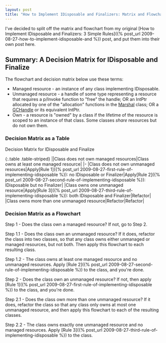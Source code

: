 ```yaml
---
layout: post
title: "How to Implement IDisposable and Finalizers: Matrix and Flowchart"
---
```

I've decided to split off the matrix and flowchart from my original [How to Implement IDisposable and Finalizers: 3 Simple Rules]({% post_url 2009-08-27-how-to-implement-idisposable-and %}) post, and put them into their own post here.

## Summary: A Decision Matrix for IDisposable and Finalize

The flowchart and decision matrix below use these terms:

- Managed resource - an instance of any class implementing IDisposable.
- Unmanaged resource - a handle of some type representing a resource that requires a p/Invoke function to "free" the handle; OR an IntPtr allocated by one of the "allocation" functions in the [Marshal](http://msdn.microsoft.com/en-us/library/system.runtime.interopservices.marshal.aspx) class; OR a [GCHandle](http://msdn.microsoft.com/en-us/library/system.runtime.interopservices.gchandle.aspx) or its equivalent IntPtr.
- Own - a resource is "owned" by a class if the lifetime of the resource is scoped to an instance of that class. Some classes _share_ resources but do not own them.

### Decision Matrix as a Table

<div class="panel panel-default" markdown="1">
  <div class="panel-heading" markdown="1">Decision Matrix for IDisposable and Finalize</div>

{:.table .table-striped}
||Class does not own managed resources|Class owns at least one managed resource|
|-
|Class does not own unmanaged resources|Apply[Rule 1]({% post_url 2009-08-27-first-rule-of-implementing-idisposable %}): no IDisposable or Finalizer|Apply[Rule 2]({% post_url 2009-08-27-second-rule-of-implementing-idisposable %}): IDisposable but no Finalizer|
|Class owns one unmanaged resource|Apply[Rule 3]({% post_url 2009-08-27-third-rule-of-implementing-idisposable %}): both IDisposable and Finalizer|Refactor|
|Class owns more than one unmanaged resource|Refactor|Refactor|

</div>

### Decision Matrix as a Flowchart

Step 1 - Does the class own a managed resource? If not, go to Step 2.

Step 1.1 - Does the class own an unmanaged resource? If it does, refactor the class into two classes, so that any class owns either unmanaged or managed resources, but not both. Then apply this flowchart to each resulting class.

Step 1.2 - The class owns at least one managed resource and no unmanaged resources. Apply [Rule 2]({% post_url 2009-08-27-second-rule-of-implementing-idisposable %}) to the class, and you're done.

Step 2 - Does the class own an unmanaged resource? If not, then apply [Rule 1]({% post_url 2009-08-27-first-rule-of-implementing-idisposable %}) to the class, and you're done.

Step 2.1 - Does the class own more than one unmanaged resource? If it does, refactor the class so that any class only owns at most one unmanaged resource, and then apply this flowchart to each of the resulting classes.

Step 2.2 - The class owns exactly one unmanaged resource and no managed resources. Apply [Rule 3]({% post_url 2009-08-27-third-rule-of-implementing-idisposable %}) to the class.

